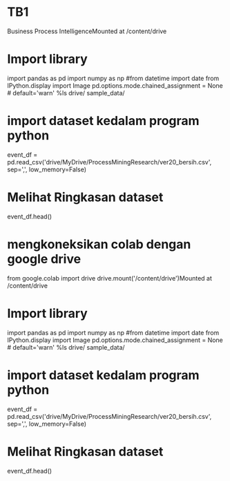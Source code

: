 # TB1
Business Process IntelligenceMounted at /content/drive
# Import library
import pandas as pd
import numpy as np
#from datetime import date
from IPython.display import Image
pd.options.mode.chained_assignment = None  # default='warn'
%ls
drive/  sample_data/
# import dataset kedalam program python
event_df = pd.read_csv('drive/MyDrive/ProcessMiningResearch/ver20_bersih.csv', sep=',', low_memory=False)
# Melihat Ringkasan dataset
event_df.head()
# mengkoneksikan colab dengan google drive
from google.colab import drive
drive.mount('/content/drive')Mounted at /content/drive
# Import library
import pandas as pd
import numpy as np
#from datetime import date
from IPython.display import Image
pd.options.mode.chained_assignment = None  # default='warn'
%ls
drive/  sample_data/
# import dataset kedalam program python
event_df = pd.read_csv('drive/MyDrive/ProcessMiningResearch/ver20_bersih.csv', sep=',', low_memory=False)
# Melihat Ringkasan dataset
event_df.head()

